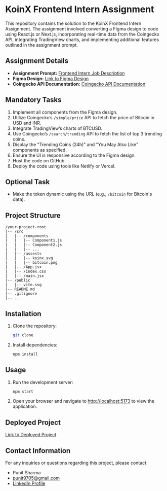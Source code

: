 # KoinX Frontend Intern Assignment

This repository contains the solution to the KoinX Frontend Intern Assignment. The assignment involved converting a Figma design to code using React.js or Next.js, incorporating real-time data from the Coingecko API, integrating TradingView charts, and implementing additional features outlined in the assignment prompt.

## Assignment Details

- **Assignment Prompt:** [Frontend Intern Job Description](https://koinx.notion.site/Frontend-Intern-Job-Description-c7d7fa7b8ece435a8ee0f5507ddfd174?pvs=4)
- **Figma Design:** [Link to Figma Design](https://www.figma.com/file/VRj5MqVPoQdj5N7AwmYc98/KoinX---Frontend-Intern-Assignment?type=design&node-id=0-1&mode=design&t=x8gdUiF5gA3sjRd3-0)
- **Coingecko API Documentation:** [Coingecko API Documentation](https://www.coingecko.com/api/documentation)

## Mandatory Tasks

1. Implement all components from the Figma design.
2. Utilize Coingecko’s `/simple/price` API to fetch the price of Bitcoin in USD and INR.
3. Integrate TradingView’s charts of BTCUSD.
4. Use Coingecko’s `/search/trending` API to fetch the list of top 3 trending coins.
5. Display the "Trending Coins (24h)" and "You May Also Like" components as specified.
6. Ensure the UI is responsive according to the Figma design.
7. Host the code on GitHub.
8. Deploy the code using tools like Netlify or Vercel.

## Optional Task

- Make the token dynamic using the URL (e.g., `/bitcoin` for Bitcoin's data).

## Project Structure

```
/your-project-root
|-- /src
|   |-- /components
|   |   |-- Component1.js
|   |   |-- Component2.js
|   |   |-- ...
|   |-- /assests
|   |   |-- koinx.svg
|   |   |-- bitcoin.png
|   |-- /App.jsx
|   |-- /index.css
|   |-- /main.jsx
|-- /public
|   |-- vite.svg
|-- README.md
|-- .gitignore
|-- ...
```

## Installation

1. Clone the repository:

   ```bash
   git clone
   ```

2. Install dependencies:

   ```bash
   npm install
   ```

## Usage

1. Run the development server:

   ```bash
   npm start
   ```

2. Open your browser and navigate to [http://localhost:5173](http://localhost:5173) to view the application.

## Deployed Project

[Link to Deployed Project](https://main--koinxui.netlify.app/)

## Contact Information

For any inquiries or questions regarding this project, please contact:

- Punit Sharma
- [punit9705@gmail.com](dahekar30sahil@gmail.com)
- [LinkedIn Profile](https://www.linkedin.com/in/punit-sharma-554584268/)

